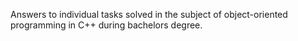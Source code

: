 Answers to individual tasks solved in the subject of object-oriented programming in C++ during bachelors degree.